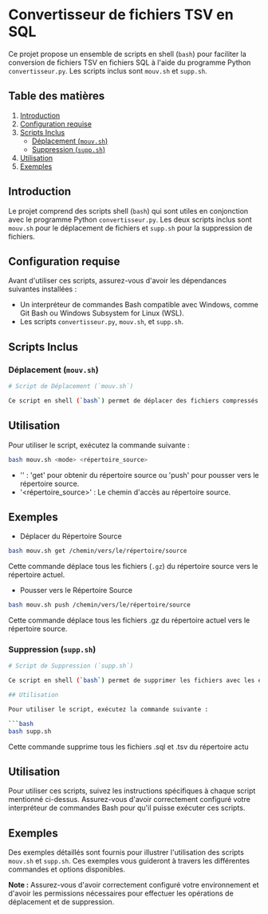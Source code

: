 # Convertisseur de fichiers TSV en SQL

Ce projet propose un ensemble de scripts en shell (`bash`) pour faciliter la conversion de fichiers TSV en fichiers SQL à l'aide du programme Python `convertisseur.py`. Les scripts inclus sont `mouv.sh` et `supp.sh`.

## Table des matières

1. [Introduction](#introduction)
2. [Configuration requise](#configuration-requise)
3. [Scripts Inclus](#scripts-inclus)
    - [Déplacement (`mouv.sh`)](#déplacement-mouvsh)
    - [Suppression (`supp.sh`)](#suppression-suppsh)
4. [Utilisation](#utilisation)
5. [Exemples](#exemples)

## Introduction

Le projet comprend des scripts shell (`bash`) qui sont utiles en conjonction avec le programme Python `convertisseur.py`. Les deux scripts inclus sont `mouv.sh` pour le déplacement de fichiers et `supp.sh` pour la suppression de fichiers.

## Configuration requise

Avant d'utiliser ces scripts, assurez-vous d'avoir les dépendances suivantes installées :
- Un interpréteur de commandes Bash compatible avec Windows, comme Git Bash ou Windows Subsystem for Linux (WSL).
- Les scripts `convertisseur.py`, `mouv.sh`, et `supp.sh`.

## Scripts Inclus

### Déplacement (`mouv.sh`)

```bash
# Script de Déplacement (`mouv.sh`)

Ce script en shell (`bash`) permet de déplacer des fichiers compressés (`.gz`) entre un répertoire source et le répertoire actuel (ou vice versa) en fonction de la direction spécifiée.
```

## Utilisation

Pour utiliser le script, exécutez la commande suivante :

```bash
bash mouv.sh <mode> <répertoire_source>
```
- '<mode>' : 'get' pour obtenir du répertoire source ou 'push' pour pousser vers le répertoire source.
- '<répertoire_source>' : Le chemin d'accès au répertoire source.


## Exemples

- Déplacer du Répertoire Source

```bash
bash mouv.sh get /chemin/vers/le/répertoire/source
```

Cette commande déplace tous les fichiers (`.gz`) du répertoire source vers le répertoire actuel.

- Pousser vers le Répertoire Source

```bash
bash mouv.sh push /chemin/vers/le/répertoire/source
```
Cette commande déplace tous les fichiers .gz du répertoire actuel vers le répertoire source.



### Suppression (`supp.sh`)

```bash
# Script de Suppression (`supp.sh`)

Ce script en shell (`bash`) permet de supprimer les fichiers avec les extensions `.sql` et `.tsv` dans le répertoire actuel. Il enregistre également les fichiers supprimés et la date dans un fichier journal `log.log`.

## Utilisation

Pour utiliser le script, exécutez la commande suivante :

```bash
bash supp.sh
```
Cette commande supprime tous les fichiers .sql et .tsv du répertoire actu


## Utilisation

Pour utiliser ces scripts, suivez les instructions spécifiques à chaque script mentionné ci-dessus. Assurez-vous d'avoir correctement configuré votre interpréteur de commandes Bash pour qu'il puisse exécuter ces scripts.

## Exemples

Des exemples détaillés sont fournis pour illustrer l'utilisation des scripts `mouv.sh` et `supp.sh`. Ces exemples vous guideront à travers les différentes commandes et options disponibles.

**Note :** Assurez-vous d'avoir correctement configuré votre environnement et d'avoir les permissions nécessaires pour effectuer les opérations de déplacement et de suppression.


